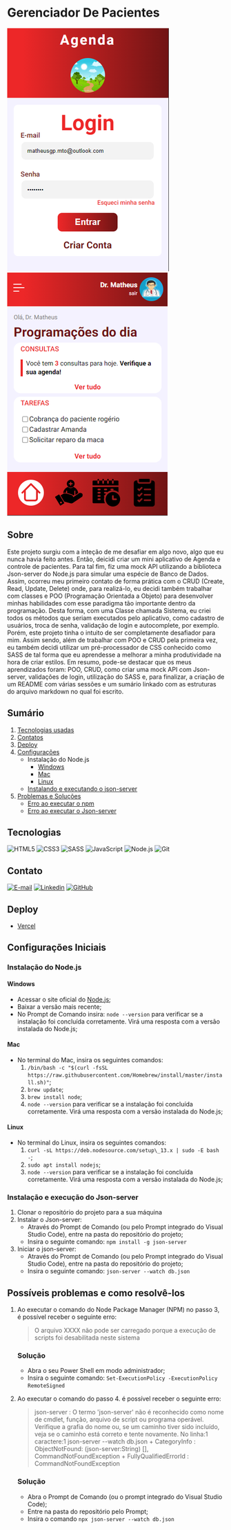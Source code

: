 # Gerenciador De Pacientes
![Página de Login](./assets/img/projeto/login.png)
![Página home](./assets/img/projeto/home.png)

## Sobre
Este projeto surgiu com a inteção de me desafiar em algo novo, algo que eu nunca havia feito antes.
Então, deicidi criar um mini aplicativo de Agenda e controle de pacientes. Para tal fim, fiz uma mock API utilizando a biblioteca Json-server do Node.js para simular uma espécie de Banco de Dados.
Assim, ocorreu meu primeiro contato de forma prática com o CRUD (Create, Read, Update, Delete) onde, para realizá-lo, eu decidi também trabalhar com classes e POO (Programação Orientada a Objeto) para desenvolver minhas habilidades com esse paradigma tão importante dentro da programação.
Desta forma, com uma Classe chamada Sistema, eu criei todos os métodos que seriam executados pelo aplicativo, como cadastro de usuários, troca de senha, validação de login e autocomplete, por exemplo.
Porém, este projeto tinha o intuito de ser completamente desafiador para mim. Assim sendo, além de trabalhar com POO e CRUD pela primeira vez, eu também decidi utilizar um pré-processador de CSS conhecido como SASS de tal forma que eu aprendesse a melhorar a minha produtividade na hora de criar estilos.
Em resumo, pode-se destacar que os meus aprendizados foram: POO, CRUD, como criar uma mock API com Json-server, validações de login, utilização do SASS e, para finalizar, a criação de um README com várias sessões e um sumário linkado com as estruturas do arquivo markdown no qual foi escrito. 

## Sumário

1. [Tecnologias usadas](#tecnologias)
2. [Contatos](#contato)
3. [Deploy](#deploy)
4. [Configurações](#configuracao)
    * Instalação do Node.js
        * [Windows](#instalaNodeNoWindows)
        * [Mac](#instalaNodeNoMac)
        * [Linux](#instalaNodeNoLinux)
    * [Instalando e executando o json-server](#instalaExecutaJsonServer)
5. [Problemas e Soluções](#problemaSolucao)
    * [Erro ao executar o npm](#erroNPM)
    * [Erro ao executar o Json-server](#erroJsonServer)

<a id="tecnologias"></a>

## Tecnologias
![HTML5](https://img.shields.io/badge/HTML5-E34F26?style=for-the-badge&logo=html5&logoColor=white)
![CSS3](https://img.shields.io/badge/CSS3-1572B6?style=for-the-badge&logo=css3&logoColor=white)
![SASS](https://img.shields.io/badge/Sass-CC6699?style=for-the-badge&logo=sass&logoColor=white)
![JavaScript](https://img.shields.io/badge/JavaScript-F7DF1E?style=for-the-badge&logo=javascript&logoColor=black)
![Node.js](https://img.shields.io/badge/Node.js-43853D?style=for-the-badge&logo=node.js&logoColor=white)
![Git](https://img.shields.io/badge/Git-E34F26?style=for-the-badge&logo=git&logoColor=white)

<a id="contato"></a>

## Contato
[![E-mail](https://img.shields.io/badge/Microsoft_Outlook-0078D4?style=for-the-badge&logo=microsoft-outlook&logoColor=white)](matheusgp.mto@outlook.com)
[![Linkedin](https://img.shields.io/badge/LinkedIn-0077B5?style=for-the-badge&logo=linkedin&logoColor=white)](https://www.linkedin.com/in/matheuspereiradevfront/)
[![GitHub](https://img.shields.io/badge/GitHub-100000?style=for-the-badge&logo=github&logoColor=white)](https://github.com/MathGPereira)

<a id="deploy"></a>

## Deploy
- [Vercel](https://gerenciador-de-pacientes.vercel.app/)

<a id="configuracao"></a>

## Configurações Iniciais

### Instalação do Node.js

<a id="instalaNodeNoWindows"></a>

#### Windows
* Acessar o site oficial do [Node.js](https://nodejs.org/en);
* Baixar a versão mais recente;
* No Prompt de Comando insira:
```node --version``` para verificar se a instalação foi concluída corretamente. Virá uma resposta com a versão instalada do Node.js;

<a id="instalaNodeNoMac"></a>

#### Mac
* No terminal do Mac, insira os seguintes comandos:
    1. ```/bin/bash -c "$(curl -fsSL https://raw.githubusercontent.com/Homebrew/install/master/install.sh)"```;
    2. ```brew update```;
    3. ```brew install node```;
    4. ```node --version``` para verificar se a instalação foi concluída corretamente. Virá uma resposta com a versão instalada do Node.js;

<a id="instalaNodeNoLinux"></a>

#### Linux
* No terminal do Linux, insira os seguintes comandos:
    1. ```curl -sL https://deb.nodesource.com/setup\_13.x | sudo -E bash -```;
    2. ```sudo apt install nodejs```;
    3. ```node --version``` para verificar se a instalação foi concluída corretamente. Virá uma resposta com a versão instalada do Node.js;

<a id="instalaExecutaJsonServer"></a>

### Instalação e execução do Json-server
1. Clonar o repositório do projeto para a sua máquina
2. Instalar o Json-server:
    * Através do Prompt de Comando (ou pelo Prompt integrado do Visual Studio Code), entre na pasta do repositório do projeto;
    * Insira o seguinte comando: 
    ```npm install -g json-server```
3. Iniciar o json-server:
    * Através do Prompt de Comando (ou pelo Prompt integrado do Visual Studio Code), entre na pasta do repositório do projeto;
    * Insira o seguinte comando:
    ```json-server --watch db.json```

<a id="problemaSolucao"></a>

## Possíveis problemas e como resolvê-los

<a id="erroNPM"></a>

1. Ao executar o comando do Node Package Manager (NPM) no passo 3, é possível receber o seguinte erro:
    > O arquivo XXXX não pode ser carregado porque a execução de scripts foi desabilitada neste sistema

    ### Solução
    * Abra o seu Power Shell em modo administrador;
    * Insira o seguinte comando:
    ```Set-ExecutionPolicy -ExecutionPolicy RemoteSigned```

<a id="erroJsonServer"></a>

2. Ao executar o comando do passo 4. é possível receber o seguinte erro:
    > json-server : O termo 'json-server' não é reconhecido como nome de cmdlet, função, arquivo de script ou programa
    operável. Verifique a grafia do nome ou, se um caminho tiver sido incluído, veja se o caminho está correto e tente 
    novamente.
    No linha:1 caractere:1
    json-server --watch db.json
        + CategoryInfo          : ObjectNotFound: (json-server:String) [], CommandNotFoundException
        + FullyQualifiedErrorId : CommandNotFoundException

    ### Solução
    * Abra o Prompt de Comando (ou o prompt integrado do Visual Studio Code);
    * Entre na pasta do repositório pelo Prompt;
    * Insira o comando 
    ```npx json-server --watch db.json```
